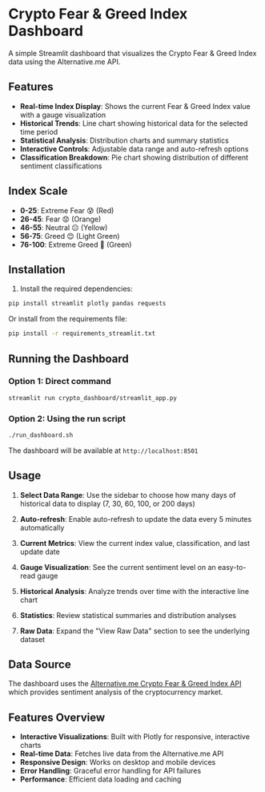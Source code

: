 # Crypto Fear & Greed Index Dashboard

A simple Streamlit dashboard that visualizes the Crypto Fear & Greed Index data using the Alternative.me API.

## Features

- **Real-time Index Display**: Shows the current Fear & Greed Index value with a gauge visualization
- **Historical Trends**: Line chart showing historical data for the selected time period
- **Statistical Analysis**: Distribution charts and summary statistics
- **Interactive Controls**: Adjustable data range and auto-refresh options
- **Classification Breakdown**: Pie chart showing distribution of different sentiment classifications

## Index Scale

- **0-25**: Extreme Fear 😰 (Red)
- **26-45**: Fear 😟 (Orange) 
- **46-55**: Neutral 😐 (Yellow)
- **56-75**: Greed 😊 (Light Green)
- **76-100**: Extreme Greed 🤑 (Green)

## Installation

1. Install the required dependencies:
```bash
pip install streamlit plotly pandas requests
```

Or install from the requirements file:
```bash
pip install -r requirements_streamlit.txt
```

## Running the Dashboard

### Option 1: Direct command
```bash
streamlit run crypto_dashboard/streamlit_app.py
```

### Option 2: Using the run script
```bash
./run_dashboard.sh
```

The dashboard will be available at `http://localhost:8501`

## Usage

1. **Select Data Range**: Use the sidebar to choose how many days of historical data to display (7, 30, 60, 100, or 200 days)

2. **Auto-refresh**: Enable auto-refresh to update the data every 5 minutes automatically

3. **Current Metrics**: View the current index value, classification, and last update date

4. **Gauge Visualization**: See the current sentiment level on an easy-to-read gauge

5. **Historical Analysis**: Analyze trends over time with the interactive line chart

6. **Statistics**: Review statistical summaries and distribution analyses

7. **Raw Data**: Expand the "View Raw Data" section to see the underlying dataset

## Data Source

The dashboard uses the [Alternative.me Crypto Fear & Greed Index API](https://alternative.me/crypto/fear-and-greed-index/) which provides sentiment analysis of the cryptocurrency market.

## Features Overview

- **Interactive Visualizations**: Built with Plotly for responsive, interactive charts
- **Real-time Data**: Fetches live data from the Alternative.me API
- **Responsive Design**: Works on desktop and mobile devices
- **Error Handling**: Graceful error handling for API failures
- **Performance**: Efficient data loading and caching